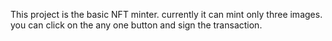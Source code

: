 This project is the basic NFT minter.
currently it can mint only three images. you can click on the any one button and sign the transaction.

